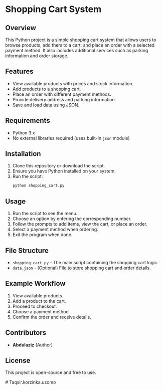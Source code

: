 # Shopping Cart System

## Overview
This Python project is a simple shopping cart system that allows users to browse products, add them to a cart, and place an order with a selected payment method. It also includes additional services such as parking information and order storage.

## Features
- View available products with prices and stock information.
- Add products to a shopping cart.
- Place an order with different payment methods.
- Provide delivery address and parking information.
- Save and load data using JSON.

## Requirements
- Python 3.x
- No external libraries required (uses built-in `json` module)

## Installation
1. Clone this repository or download the script.
2. Ensure you have Python installed on your system.
3. Run the script:
   ```bash
   python shopping_cart.py
   ```

## Usage
1. Run the script to see the menu.
2. Choose an option by entering the corresponding number.
3. Follow the prompts to add items, view the cart, or place an order.
4. Select a payment method when ordering.
5. Exit the program when done.

## File Structure
- `shopping_cart.py` - The main script containing the shopping cart logic.
- `data.json` - (Optional) File to store shopping cart and order details.

## Example Workflow
1. View available products.
2. Add a product to the cart.
3. Proceed to checkout.
4. Choose a payment method.
5. Confirm the order and receive details.

## Contributors
- **Abdulaziz** (Author)

## License
This project is open-source and free to use.

#   T a q s i r . k o r z i n k a . u z o m o  
 